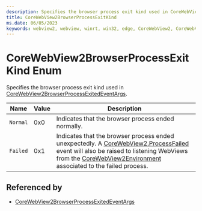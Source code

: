 ```yaml
---
description: Specifies the browser process exit kind used in CoreWebView2BrowserProcessExitedEventArgs.
title: CoreWebView2BrowserProcessExitKind
ms.date: 06/05/2023
keywords: webview2, webview, winrt, win32, edge, CoreWebView2, CoreWebView2Controller, browser control, edge html, CoreWebView2BrowserProcessExitKind
---
```


# CoreWebView2BrowserProcessExitKind Enum

Specifies the browser process exit kind used in [CoreWebView2BrowserProcessExitedEventArgs](corewebview2browserprocessexitedeventargs.md).

| Name |  Value | Description |
|--|--|--|
|`Normal` | 0x0  |  Indicates that the browser process ended normally.|
|`Failed` | 0x1  |  Indicates that the browser process ended unexpectedly. A [CoreWebView2.ProcessFailed](corewebview2.md#processfailed) event will also be raised to listening WebViews from the [CoreWebView2Environment](corewebview2environment.md) associated to the failed process.|


## Referenced by

- [CoreWebView2BrowserProcessExitedEventArgs](corewebview2browserprocessexitedeventargs.md)
